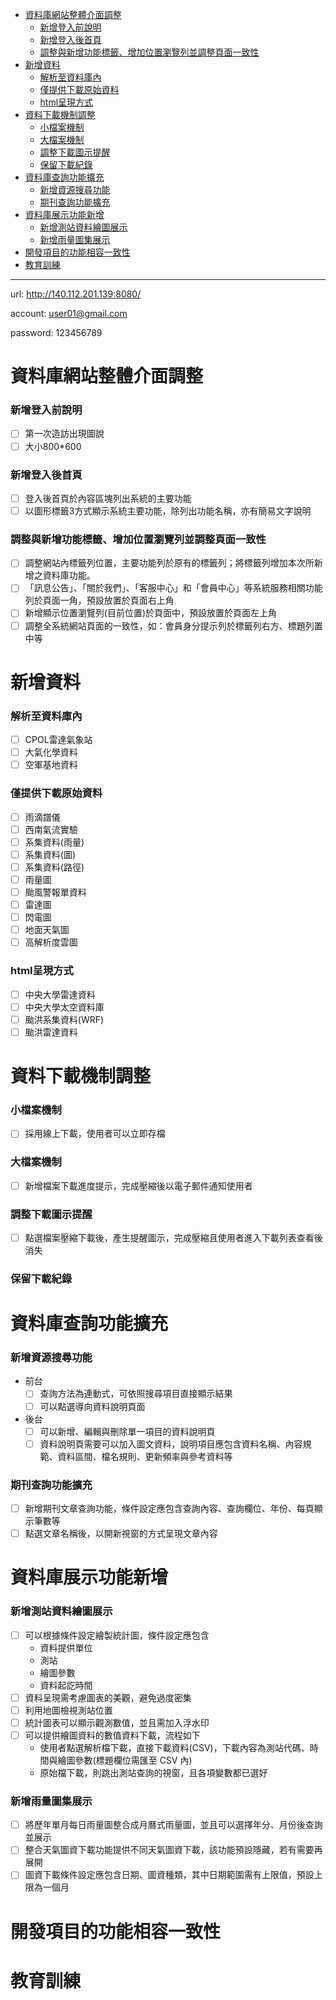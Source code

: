 <!-- MarkdownTOC -->

- [資料庫網站整體介面調整](#%E8%B3%87%E6%96%99%E5%BA%AB%E7%B6%B2%E7%AB%99%E6%95%B4%E9%AB%94%E4%BB%8B%E9%9D%A2%E8%AA%BF%E6%95%B4)
	- [新增登入前說明](#%E6%96%B0%E5%A2%9E%E7%99%BB%E5%85%A5%E5%89%8D%E8%AA%AA%E6%98%8E)
	- [新增登入後首頁](#%E6%96%B0%E5%A2%9E%E7%99%BB%E5%85%A5%E5%BE%8C%E9%A6%96%E9%A0%81)
	- [調整與新增功能標籤、增加位置瀏覽列並調整頁面一致性](#%E8%AA%BF%E6%95%B4%E8%88%87%E6%96%B0%E5%A2%9E%E5%8A%9F%E8%83%BD%E6%A8%99%E7%B1%A4%E3%80%81%E5%A2%9E%E5%8A%A0%E4%BD%8D%E7%BD%AE%E7%80%8F%E8%A6%BD%E5%88%97%E4%B8%A6%E8%AA%BF%E6%95%B4%E9%A0%81%E9%9D%A2%E4%B8%80%E8%87%B4%E6%80%A7)
- [新增資料](#%E6%96%B0%E5%A2%9E%E8%B3%87%E6%96%99)
	- [解析至資料庫內](#%E8%A7%A3%E6%9E%90%E8%87%B3%E8%B3%87%E6%96%99%E5%BA%AB%E5%85%A7)
	- [僅提供下載原始資料](#%E5%83%85%E6%8F%90%E4%BE%9B%E4%B8%8B%E8%BC%89%E5%8E%9F%E5%A7%8B%E8%B3%87%E6%96%99)
	- [html呈現方式](#html%E5%91%88%E7%8F%BE%E6%96%B9%E5%BC%8F)
- [資料下載機制調整](#%E8%B3%87%E6%96%99%E4%B8%8B%E8%BC%89%E6%A9%9F%E5%88%B6%E8%AA%BF%E6%95%B4)
	- [小檔案機制](#%E5%B0%8F%E6%AA%94%E6%A1%88%E6%A9%9F%E5%88%B6)
	- [大檔案機制](#%E5%A4%A7%E6%AA%94%E6%A1%88%E6%A9%9F%E5%88%B6)
	- [調整下載圖示提醒](#%E8%AA%BF%E6%95%B4%E4%B8%8B%E8%BC%89%E5%9C%96%E7%A4%BA%E6%8F%90%E9%86%92)
	- [保留下載紀錄](#%E4%BF%9D%E7%95%99%E4%B8%8B%E8%BC%89%E7%B4%80%E9%8C%84)
- [資料庫查詢功能擴充](#%E8%B3%87%E6%96%99%E5%BA%AB%E6%9F%A5%E8%A9%A2%E5%8A%9F%E8%83%BD%E6%93%B4%E5%85%85)
	- [新增資源搜尋功能](#%E6%96%B0%E5%A2%9E%E8%B3%87%E6%BA%90%E6%90%9C%E5%B0%8B%E5%8A%9F%E8%83%BD)
	- [期刊查詢功能擴充](#%E6%9C%9F%E5%88%8A%E6%9F%A5%E8%A9%A2%E5%8A%9F%E8%83%BD%E6%93%B4%E5%85%85)
- [資料庫展示功能新增](#%E8%B3%87%E6%96%99%E5%BA%AB%E5%B1%95%E7%A4%BA%E5%8A%9F%E8%83%BD%E6%96%B0%E5%A2%9E)
	- [新增測站資料繪圖展示](#%E6%96%B0%E5%A2%9E%E6%B8%AC%E7%AB%99%E8%B3%87%E6%96%99%E7%B9%AA%E5%9C%96%E5%B1%95%E7%A4%BA)
	- [新增雨量圖集展示](#%E6%96%B0%E5%A2%9E%E9%9B%A8%E9%87%8F%E5%9C%96%E9%9B%86%E5%B1%95%E7%A4%BA)
- [開發項目的功能相容一致性](#%E9%96%8B%E7%99%BC%E9%A0%85%E7%9B%AE%E7%9A%84%E5%8A%9F%E8%83%BD%E7%9B%B8%E5%AE%B9%E4%B8%80%E8%87%B4%E6%80%A7)
- [教育訓練](#%E6%95%99%E8%82%B2%E8%A8%93%E7%B7%B4)

<!-- /MarkdownTOC -->

---

url: http://140.112.201.139:8080/  

account: user01@gmail.com  

password: 123456789 

# 資料庫網站整體介面調整
### 新增登入前說明
- [ ] 第一次造訪出現圖說
- [ ] 大小800*600

### 新增登入後首頁
- [ ] 登入後首頁於內容區塊列出系統的主要功能
- [ ] 以圖形標籤3方式顯示系統主要功能，除列出功能名稱，亦有簡易文字說明

### 調整與新增功能標籤、增加位置瀏覽列並調整頁面一致性
- [ ] 調整網站內標籤列位置，主要功能列於原有的標籤列；將標籤列增加本次所新增之資料庫功能。
- [ ] 「訊息公告」、「關於我們」、「客服中心」和「會員中心」等系統服務相關功能列於頁面一角，預設放置於頁面右上角
- [ ] 新增顯示位置瀏覽列(目前位置)於頁面中，預設放置於頁面左上角
- [ ] 調整全系統網站頁面的一致性，如：會員身分提示列於標籤列右方、標題列置中等

# 新增資料
### 解析至資料庫內
- [ ] CPOL雷達氣象站
- [ ] 大氣化學資料
- [ ] 空軍基地資料

### 僅提供下載原始資料
- [ ] 雨滴譜儀
- [ ] 西南氣流實驗
- [ ] 系集資料(雨量)
- [ ] 系集資料(圖)
- [ ] 系集資料(路徑)
- [ ] 雨量圖
- [ ] 颱風警報單資料
- [ ] 雷達圖
- [ ] 閃電圖
- [ ] 地面天氣圖
- [ ] 高解析度雲圖

### html呈現方式
- [ ] 中央大學雷達資料
- [ ] 中央大學太空資料庫
- [ ] 颱洪系集資料(WRF)
- [ ] 颱洪雷達資料

# 資料下載機制調整
### 小檔案機制
- [ ] 採用線上下載，使用者可以立即存檔

### 大檔案機制
- [ ] 新增檔案下載進度提示，完成壓縮後以電子郵件通知使用者

### 調整下載圖示提醒
- [ ] 點選檔案壓縮下載後，產生提醒圖示，完成壓縮且使用者進入下載列表查看後消失

### 保留下載紀錄

# 資料庫查詢功能擴充
### 新增資源搜尋功能
* 前台
	- [ ] 查詢方法為連動式，可依照搜尋項目直接顯示結果
	- [ ] 可以點選導向資料說明頁面
* 後台
	- [ ] 可以新增、編輯與刪除單一項目的資料說明頁
	- [ ] 資料說明頁需要可以加入圖文資料，說明項目應包含資料名稱、內容規範、資料區間、檔名規則、更新頻率與參考資料等

### 期刊查詢功能擴充
- [ ] 新增期刊文章查詢功能，條件設定應包含查詢內容、查詢欄位、年份、每頁顯示筆數等
- [ ] 點選文章名稱後，以開新視窗的方式呈現文章內容

# 資料庫展示功能新增
### 新增測站資料繪圖展示
- [ ] 可以根據條件設定繪製統計圖，條件設定應包含
	* 資料提供單位
	* 測站
	* 繪圖參數
	* 資料起訖時間
- [ ] 資料呈現需考慮圖表的美觀，避免過度密集
- [ ] 利用地圖檢視測站位置
- [ ] 統計圖表可以顯示觀測數值，並且需加入浮水印
- [ ] 可以提供繪圖資料的數值資料下載，流程如下
	* 使用者點選解析檔下載，直接下載資料(CSV)，下載內容為測站代碼、時間與繪圖參數(標題欄位需匯至 CSV 內)
	* 原始檔下載，則跳出測站查詢的視窗，且各項變數都已選好

### 新增雨量圖集展示
- [ ] 將歷年單月每日雨量圖整合成月曆式雨量圖，並且可以選擇年分、月份後查詢並展示
- [ ] 整合天氣圖資下載功能提供不同天氣圖資下載，該功能預設隱藏，若有需要再展開
- [ ] 圖資下載條件設定應包含日期、圖資種類，其中日期範圍需有上限值，預設上限為一個月

# 開發項目的功能相容一致性 
# 教育訓練